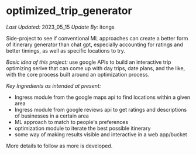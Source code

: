 # optimized_trip_generator

*Last Updated:* 2023_05_15
*Update By:* itongs

Side-project to see if conventional ML approaches can create a better form of itinerary generator than chat gpt, especially accounting for ratings and better timings, as well as specific locations to try.

*Basic idea of this project:* use google APIs to build an interactive trip optimizing serive that can come up with day trips, date plans, and the like, with the core process built around an optimization process.

*Key Ingredients as intended at present:*
- Ingress module from the google maps api to find locations within a given area
- Ingress module from google reviews api to get ratings and descriptions of businesses in a certain area
- ML approach to match to people's preferences
- optimization module to iterate the best possible itinerary 
- some way of making results visible and interactive in a web app/bucket

More details to follow as more is developed.